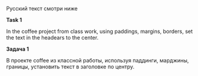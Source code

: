 Русский текст смотри ниже

**Task 1**

In the coffee project from class work, using paddings, margins, borders, set the text in the headears to the center.

**Задача 1**

В проекте coffee из классной работы, используя паддинги, марджины, границы, установить текст в заголовке по центру.